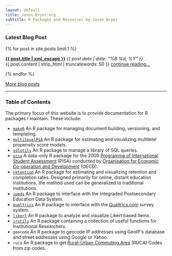 ```yaml
---
layout: default
title: Jason.Bryer.org
subtitle: R Packages and Resources by Jason Bryer
---
```


### Latest Blog Post ###
{% for post in site.posts limit:1 %}
  <p>
    <strong><a href="{{ post.url }}">{{ post.title | xml_escape }}</a></strong>
    <span>
    	<em><time datetime="{{ post.date | date: "%Y-%m-%d" }}">
    		{{ post.date | date: "%B %d, %Y" }}
    	</time></em>
    </span>
  <br />{{ post.content | strip_html | truncatewords: 50 }} <a href="{{ post.url }}">continue reading...</a>
  </p>
{% endfor %}

[More blog posts](/blog.html)

__________

### Table of Contents ###

The primary focus of this website is to provide documentation for R packages I maintain. These include:

* [`makeR`](/makeR) An R package for managing document building, versioning, and templating.
* [`multilevelPSA`](/multilevelPSA) An R package for estimating and visualizing multilelel propensity score models.
* [`sqlutils`](/sqlutils) An R package to manage a library of SQL queries.
* [`pisa`](/pisa) A data-only R package for the 2009 [Programme of International Student Assessment](http://www.oecd.org/pisa/) (PISA) conducted by [Organisation for Economic Co-operation and Development](http://www.oecd.org) (OECD).
* [`retention`](/retention) An R package for estimating and visualizing retention and completion rates. Designed primarily for online, distant education institutions, the method used can be generalized to traditional institutions.
* [`ipeds`](/ipeds) An R package to interface with the Integraded Postsecondary Education Data System.
* [`qualtrics`](/qualtrics) An R package to interface with the [Qualtrics.com](http://qualtrics.com) survey system.
* [`likert`](/likert) An R package to analyze and visualize Likert based items.
* [`irutils`](/irutils) An R package containing a collection of useful functions for Institutional Researchers.
* `geocode` An R package to geocode IP addresses using GeoIP's database and street addresses using Google or Yahoo.
* `ruca` An R package to get [Rural-Urban Commuting Area](http://depts.washington.edu/uwruca/index.php) (RUCA) Codes from zip codes.
